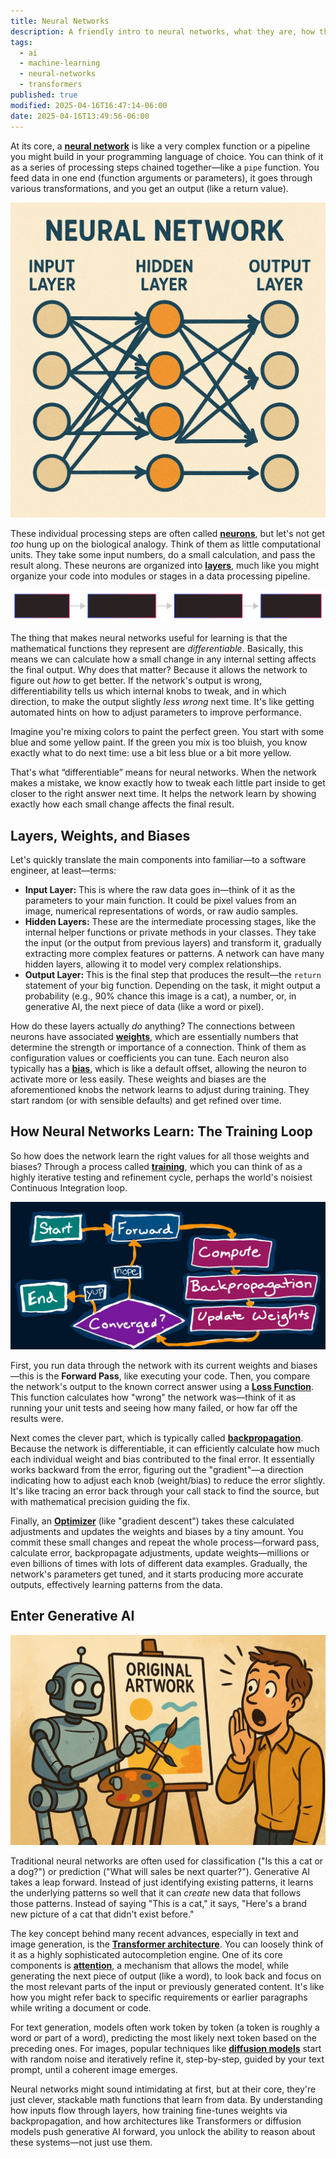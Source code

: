 ```yaml
---
title: Neural Networks
description: A friendly intro to neural networks, what they are, how they learn, and why they matter for software engineers exploring the world of generative AI.
tags:
  - ai
  - machine-learning
  - neural-networks
  - transformers
published: true
modified: 2025-04-16T16:47:14-06:00
date: 2025-04-16T13:49:56-06:00
---
```


At its core, a [**neural network**](https://en.wikipedia.org/wiki/Neural_network_%28machine_learning%29) is like a very complex function or a pipeline you might build in your programming language of choice. You can think of it as a series of processing steps chained together—like a `pipe` function. You feed data in one end (function arguments or parameters), it goes through various transformations, and you get an output (like a return value).

![Neural Networks](assets/neural-networks.png)

These individual processing steps are often called [**neurons**](https://www.baeldung.com/cs/neural-networks-neurons), but let's not get _too_ hung up on the biological analogy. Think of them as little computational units. They take some input numbers, do a small calculation, and pass the result along. These neurons are organized into [**layers**](https://www.geeksforgeeks.org/layers-in-artificial-neural-networks-ann/), much like you might organize your code into modules or stages in a data processing pipeline.

![Neural Network Layers](assets/neural-network-layers.svg)

The thing that makes neural networks useful for learning is that the mathematical functions they represent are _differentiable_. Basically, this means we can calculate how a small change in any internal setting affects the final output. Why does that matter? Because it allows the network to figure out _how_ to get better. If the network's output is wrong, differentiability tells us which internal knobs to tweak, and in which direction, to make the output slightly _less wrong_ next time. It's like getting automated hints on how to adjust parameters to improve performance.

Imagine you're mixing colors to paint the perfect green. You start with some blue and some yellow paint. If the green you mix is too bluish, you know exactly what to do next time: use a bit less blue or a bit more yellow.

That's what “differentiable” means for neural networks. When the network makes a mistake, we know exactly how to tweak each little part inside to get closer to the right answer next time. It helps the network learn by showing exactly how each small change affects the final result.

## Layers, Weights, and Biases

Let's quickly translate the main components into familiar—to a software engineer, at least—terms:

- **Input Layer:** This is where the raw data goes in—think of it as the parameters to your main function. It could be pixel values from an image, numerical representations of words, or raw audio samples.
- **Hidden Layers:** These are the intermediate processing stages, like the internal helper functions or private methods in your classes. They take the input (or the output from previous layers) and transform it, gradually extracting more complex features or patterns. A network can have many hidden layers, allowing it to model very complex relationships.
- **Output Layer:** This is the final step that produces the result—the `return` statement of your big function. Depending on the task, it might output a probability (e.g., 90% chance this image is a cat), a number, or, in generative AI, the next piece of data (like a word or pixel).

How do these layers actually _do_ anything? The connections between neurons have associated [**weights**](https://www.geeksforgeeks.org/the-role-of-weights-and-bias-in-neural-networks/), which are essentially numbers that determine the strength or importance of a connection. Think of them as configuration values or coefficients you can tune. Each neuron also typically has a [**bias**](https://www.geeksforgeeks.org/the-role-of-weights-and-bias-in-neural-networks/), which is like a default offset, allowing the neuron to activate more or less easily. These weights and biases are the aforementioned knobs the network learns to adjust during training. They start random (or with sensible defaults) and get refined over time.

## How Neural Networks Learn: The Training Loop

So how does the network learn the right values for all those weights and biases? Through a process called [**training**](https://developers.google.com/machine-learning/crash-course/neural-networks), which you can think of as a highly iterative testing and refinement cycle, perhaps the world's noisiest Continuous Integration loop.

![Neural Network Training Loop](assets/neural-network-training-loop.jpg)

First, you run data through the network with its current weights and biases—this is the **Forward Pass**, like executing your code. Then, you compare the network's output to the known correct answer using a [**Loss Function**](https://builtin.com/machine-learning/loss-functions). This function calculates how "wrong" the network was—think of it as running your unit tests and seeing how many failed, or how far off the results were.

Next comes the clever part, which is typically called [**backpropagation**](https://developers.google.com/machine-learning/crash-course/neural-networks/backpropagation). Because the network is differentiable, it can efficiently calculate how much each individual weight and bias contributed to the final error. It essentially works backward from the error, figuring out the "gradient"—a direction indicating how to adjust each knob (weight/bias) to reduce the error slightly. It's like tracing an error back through your call stack to find the source, but with mathematical precision guiding the fix.

Finally, an [**Optimizer**](https://www.analyticsvidhya.com/blog/2021/10/a-comprehensive-guide-on-deep-learning-optimizers/) (like "gradient descent") takes these calculated adjustments and updates the weights and biases by a tiny amount. You commit these small changes and repeat the whole process—forward pass, calculate error, backpropagate adjustments, update weights—millions or even billions of times with lots of different data examples. Gradually, the network's parameters get tuned, and it starts producing more accurate outputs, effectively learning patterns from the data.

## Enter Generative AI

![A robot artist in front of painting labeled 'Original Artwork,' with a human looking surprised.](assets/robot-painting-original-artwork.png)

Traditional neural networks are often used for classification ("Is this a cat or a dog?") or prediction ("What will sales be next quarter?"). Generative AI takes a leap forward. Instead of just identifying existing patterns, it learns the underlying patterns so well that it can _create_ new data that follows those patterns. Instead of saying "This is a cat," it says, "Here's a brand new picture of a cat that didn't exist before."

The key concept behind many recent advances, especially in text and image generation, is the [**Transformer architecture**](https://en.wikipedia.org/wiki/Transformer_%28deep_learning_architecture%29). You can loosely think of it as a highly sophisticated autocompletion engine. One of its core components is [**attention**](https://en.wikipedia.org/wiki/Attention_%28machine_learning%29), a mechanism that allows the model, while generating the next piece of output (like a word), to look back and focus on the most relevant parts of the input or previously generated content. It's like how you might refer back to specific requirements or earlier paragraphs while writing a document or code.

For text generation, models often work token by token (a token is roughly a word or part of a word), predicting the most likely next token based on the preceding ones. For images, popular techniques like [**diffusion models**](https://www.assemblyai.com/blog/diffusion-models-for-machine-learning-introduction/) start with random noise and iteratively refine it, step-by-step, guided by your text prompt, until a coherent image emerges.

Neural networks might sound intimidating at first, but at their core, they're just clever, stackable math functions that learn from data. By understanding how inputs flow through layers, how training fine-tunes weights via backpropagation, and how architectures like Transformers or diffusion models push generative AI forward, you unlock the ability to reason about these systems—not just use them.
